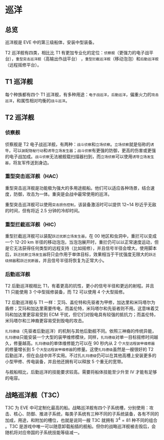 # 巡洋

## 总览

巡洋舰是 EVE 中的第三级船体，安装中型装备。

T2 巡洋舰有四类，相比比 T1 有更加专业化的定位：`侦察舰`（更强力的电子战平台），`重型突击巡洋舰`（高输出作战平台） ，`重型拦截巡洋舰`（移动泡泡）和`后勤巡洋舰`（远程摇修平台）。

## T1 巡洋舰

每个种族都有四个 T1 巡洋舰，有多种用途：`电子战巡洋`，`后勤巡洋`，偏重火力的`攻击巡洋`，和属性相对均衡的`战斗巡洋`。

## T2 巡洋舰

### 侦察舰

侦察舰是 T2 电子战巡洋舰，有两种：`战斗侦察`和`立场侦察`。`立场侦察`就是俗称的`诱导`，可以`装配隐秘行动`和`诱导立场发生器`；`战斗侦察`有更强的防御，更高的伤害或更强的电子战加成。`战斗侦察`无法被舰载扫描器扫到，而`立场侦察`可以使用`诱导立场发生器`，将友军传送到身边。

### 重型突击巡洋舰（HAC）

重型突击巡洋舰是功能极为强大的多用途舰船。他们可以适应各种场景，结合速度，防御，攻击为一体。重突是会战中最常使用的巡洋。

重型突击巡洋舰可以使用`突击损伤控制`，该装备激活时可以提供 12~14 秒近乎无敌的时间，但有将近 2.5 分钟的冷却时间。

### 重型拦截巡洋舰（HIC）

重型拦截巡洋舰可以装配`跃迁扰断立场发生器`，在 00 地区和虫洞中，重拦可以变成一个 12-20 km 半径的移动泡泡，当泡泡展开时，重拦仍可以以正常速度运动，但是它无法获得任何类型的远程支持（比如摇修），并且信号半径会增大。使用脚本后，`跃迁扰断立场发生器`将只会作用于单体目标，效果相当于干扰强度无限大的`跃迁绕频器`和`跃迁扰断器`，并且信号半径将恢复为正常大小。

### 后勤巡洋舰

T2 后勤巡洋舰相比 T1，有着更高的抗性，更小的信号半径和更远的射程。并且 T1 只能使用 3 个中型摇修装备，而 T2 可以使用 4 个大型摇修。

T2 后勤巡洋舰与 T1 一样：艾玛、盖伦特和先驱者为甲修，加达里和米玛塔尔为盾修；艾玛和加达里需要传电，而盖伦特，米玛塔尔和先驱者则不用。这意味着艾玛和加达里更容易受到 ECM 干扰，但它们对毁电具有较强的抵抗力；而盖伦特，米玛塔尔和三神裔更容易受到毁电的攻击。

`扎玛德级`（先驱者后勤巡洋）的机制与其他后勤舰不同。依照三神裔的传统异能，`扎玛德级`只能安装一个大型的装甲维修模块，同样，`扎玛德级`对单一目标摇修时间越久，修量越高。`扎玛德级`的单体维修能力可以在 90 秒内从 2 个`大型远程装甲维修器`的修量增长到 5 个`大型远程装甲维修器`的修量。这使`扎玛德级`虽然是一艘很好的 T2 后勤巡洋，但在会战中并不实用。不过扎`扎玛德级`仍可以在其他高槽上安装更多的小型甲修、传电装备，并且他还拥有可以释放 5 个重无的宽带。

与舰船相比，后勤巡洋的技能要求较高。需要将船体技能至少升至 Ⅳ 才能有足够的电容。

## 战略巡洋舰（T3C）

T3C 为 EVE 中可定制化最高的船。战略巡洋舰有四个子系统槽，分别使用：攻击、核心、防御、推进子系统，每类子系统有三种不同的子系统装备，各有不同的加成，用途，和附加的槽位，也就是说同一艘 T3C 就拥有 $3^{4}=81$ 种不同的组合 。T3C 是游戏中唯一可以随意卸载船插的舰船。但你的战略巡洋舰被击毁后，会随机将对应帝国的子系统技能等级减一。


